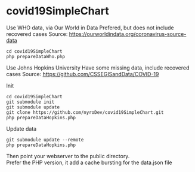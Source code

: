 # covid19SimpleChart

Use WHO data, via Our World in Data
Prefered, but does not include recovered cases
Source: https://ourworldindata.org/coronavirus-source-data
```
cd covid19SimpleChart
php prepareDataWho.php
```

Use Johns Hopkins University
Have some missing data, include recovered cases
Source: https://github.com/CSSEGISandData/COVID-19

Init
```
cd covid19SimpleChart
git submodule init
git submodule update
git clone https://github.com/nyroDev/covid19SimpleChart.git
php prepareDataHopkins.php
```

Update data
```
git submodule update --remote
php prepareDataHopkins.php
```

Then point your webserver to the public directory.  
Prefer the PHP version, it add a cache bursting for the data.json file

